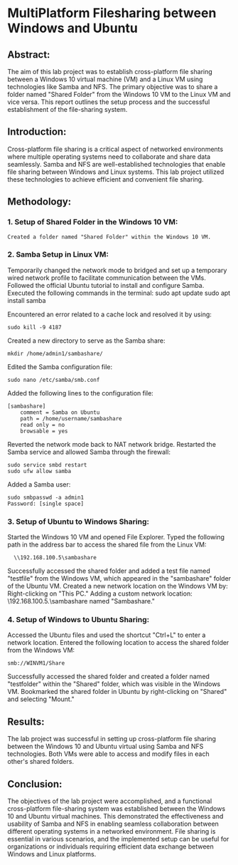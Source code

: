 # MultiPlatform Filesharing between Windows and Ubuntu

## Abstract:

The aim of this lab project was to establish cross-platform file sharing between a Windows 10 virtual machine (VM)
and a Linux VM using technologies like Samba and NFS. The primary objective was to share a folder named "Shared Folder"
from the Windows 10 VM to the Linux VM and vice versa. This report outlines the setup process and the successful establishment of the file-sharing system.

## Introduction:

Cross-platform file sharing is a critical aspect of networked environments where multiple operating systems need to
collaborate and share data seamlessly. Samba and NFS are well-established technologies that enable file sharing between
Windows and Linux systems. This lab project utilized these technologies to achieve efficient and convenient file sharing.

## Methodology:
### 1. Setup of Shared Folder in the Windows 10 VM:

    Created a folder named "Shared Folder" within the Windows 10 VM.
    

### 2. Samba Setup in Linux VM:

Temporarily changed the network mode to bridged and set up a temporary wired network profile to facilitate communication between the VMs.
Followed the official Ubuntu tutorial to install and configure Samba.
Executed the following commands in the terminal:
    sudo apt update
    sudo apt install samba

Encountered an error related to a cache lock and resolved it by using:
  
    sudo kill -9 4187

Created a new directory to serve as the Samba share:

    mkdir /home/admin1/sambashare/

Edited the Samba configuration file:

    sudo nano /etc/samba/smb.conf

Added the following lines to the configuration file:
  
    [sambashare]
        comment = Samba on Ubuntu
        path = /home/username/sambashare
        read only = no
        browsable = yes

Reverted the network mode back to NAT network bridge.
Restarted the Samba service and allowed Samba through the firewall:
    
    sudo service smbd restart
    sudo ufw allow samba

Added a Samba user:

    sudo smbpasswd -a admin1
    Password: [single space]

### 3. Setup of Ubuntu to Windows Sharing:

Started the Windows 10 VM and opened File Explorer.
Typed the following path in the address bar to access the shared file from the Linux VM:

      \\192.168.100.5\sambashare

Successfully accessed the shared folder and added a test file named "testfile" from the Windows VM, which appeared in the "sambashare" folder of the Ubuntu VM.
Created a new network location on the Windows VM by:
      Right-clicking on "This PC."
      Adding a custom network location: \\192.168.100.5.\sambashare named "Sambashare."

### 4. Setup of Windows to Ubuntu Sharing:

Accessed the Ubuntu files and used the shortcut "Ctrl+L" to enter a network location.
Entered the following location to access the shared folder from the Windows VM:

    smb://WINVM1/Share

Successfully accessed the shared folder and created a folder named "testfolder" within the "Shared" folder, which was visible in the Windows VM.
Bookmarked the shared folder in Ubuntu by right-clicking on "Shared" and selecting "Mount."

## Results:

The lab project was successful in setting up cross-platform file sharing between the Windows 10 and Ubuntu virtual 
using Samba and NFS technologies. Both VMs were able to access and modify files in each other's shared folders.

## Conclusion:

The objectives of the lab project were accomplished, and a functional cross-platform file-sharing system was
established between the Windows 10 and Ubuntu virtual machines. This demonstrated the effectiveness and usability
of Samba and NFS in enabling seamless collaboration between different operating systems in a networked environment.
File sharing is essential in various scenarios, and the implemented setup can be useful for organizations or
individuals requiring efficient data exchange between Windows and Linux platforms.
